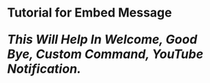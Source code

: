 <h1>Tutorial for Embed Message

*This Will Help In __Welcome, Good Bye, Custom Command, YouTube Notification__.*

